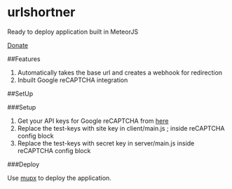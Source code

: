 # urlshortner

Ready to deploy application built in MeteorJS

[Donate](http://imojo.in/4gwc6k)

##Features
1. Automatically takes the base url and creates a webhook for redirection
2. Inbuilt Google reCAPTCHA integration

##SetUp


###Setup 

1. Get your API keys for Google reCAPTCHA from [here](https://www.google.com/recaptcha/intro/index.html)
2. Replace the test-keys with site key in client/main.js ; inside reCAPTCHA config block
3. Replace the test-keys with secret key in server/main.js inside reCAPTCHA config block

###Deploy

Use [mupx](https://github.com/arunoda/meteor-up/tree/mupx) to deploy the application.





